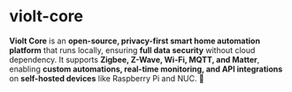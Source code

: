 # violt-core
**Violt Core** is an **open-source, privacy-first smart home automation platform** that runs locally, ensuring **full data security** without cloud dependency. It supports **Zigbee, Z-Wave, Wi-Fi, MQTT, and Matter**, enabling **custom automations, real-time monitoring, and API integrations** on **self-hosted devices** like Raspberry Pi and NUC. 🚀
